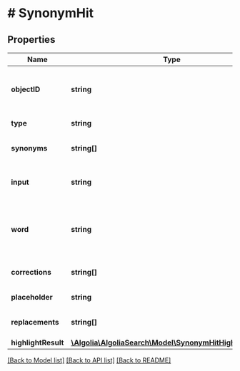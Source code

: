 # # SynonymHit

## Properties

Name | Type | Description | Notes
------------ | ------------- | ------------- | -------------
**objectID** | **string** | Unique identifier of the synonym object to be created or updated. |
**type** | **string** | Type of the synonym object. |
**synonyms** | **string[]** | Words or phrases to be considered equivalent. | [optional]
**input** | **string** | Word or phrase to appear in query strings (for onewaysynonym). | [optional]
**word** | **string** | Word or phrase to appear in query strings (for altcorrection1 and altcorrection2). | [optional]
**corrections** | **string[]** | Words to be matched in records. | [optional]
**placeholder** | **string** | Token to be put inside records. | [optional]
**replacements** | **string[]** | List of query words that will match the token. | [optional]
**highlightResult** | [**\Algolia\AlgoliaSearch\Model\SynonymHitHighlightResult**](SynonymHitHighlightResult.md) |  | [optional]

[[Back to Model list]](../../README.md#models) [[Back to API list]](../../README.md#endpoints) [[Back to README]](../../README.md)
